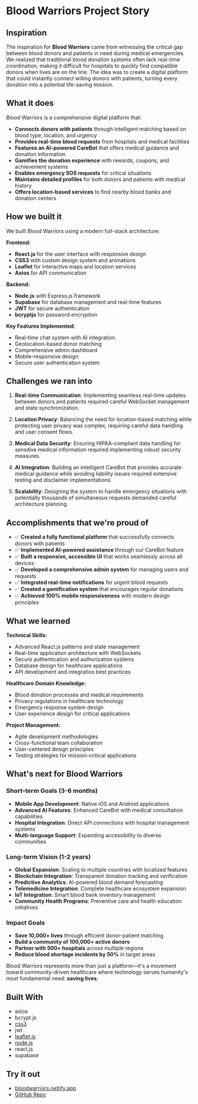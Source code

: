 


# Blood Warriors Project Story

## Inspiration

The inspiration for  **Blood Warriors**  came from witnessing the critical gap between blood donors and patients in need during medical emergencies. We realized that traditional blood donation systems often lack real-time coordination, making it difficult for hospitals to quickly find compatible donors when lives are on the line. The idea was to create a digital platform that could instantly connect willing donors with patients, turning every donation into a potential life-saving mission.

## What it does

Blood Warriors is a comprehensive digital platform that:

-   **Connects donors with patients**  through intelligent matching based on blood type, location, and urgency
-   **Provides real-time blood requests**  from hospitals and medical facilities
-   **Features an AI-powered CareBot**  that offers medical guidance and donation information
-   **Gamifies the donation experience**  with rewards, coupons, and achievement systems
-   **Enables emergency SOS requests**  for critical situations
-   **Maintains detailed profiles**  for both donors and patients with medical history
-   **Offers location-based services**  to find nearby blood banks and donation centers

## How we built it

We built Blood Warriors using a modern full-stack architecture:

**Frontend:**

-   **React.js**  for the user interface with responsive design
-   **CSS3**  with custom design system and animations
-   **Leaflet**  for interactive maps and location services
-   **Axios**  for API communication

**Backend:**

-   **Node.js**  with Express.js framework
-   **Supabase**  for database management and real-time features
-   **JWT**  for secure authentication
-   **bcryptjs**  for password encryption

**Key Features Implemented:**

-   Real-time chat system with AI integration
-   Geolocation-based donor matching
-   Comprehensive admin dashboard
-   Mobile-responsive design
-   Secure user authentication system

## Challenges we ran into

1.  **Real-time Communication**: Implementing seamless real-time updates between donors and patients required careful WebSocket management and state synchronization.
    
2.  **Location Privacy**: Balancing the need for location-based matching while protecting user privacy was complex, requiring careful data handling and user consent flows.
    
3.  **Medical Data Security**: Ensuring HIPAA-compliant data handling for sensitive medical information required implementing robust security measures.
    
4.  **AI Integration**: Building an intelligent CareBot that provides accurate medical guidance while avoiding liability issues required extensive testing and disclaimer implementations.
    
5.  **Scalability**: Designing the system to handle emergency situations with potentially thousands of simultaneous requests demanded careful architecture planning.
    

## Accomplishments that we're proud of

-   ✅  **Created a fully functional platform**  that successfully connects donors with patients
-   ✅  **Implemented AI-powered assistance**  through our CareBot feature
-   ✅  **Built a responsive, accessible UI**  that works seamlessly across all devices
-   ✅  **Developed a comprehensive admin system**  for managing users and requests
-   ✅  **Integrated real-time notifications**  for urgent blood requests
-   ✅  **Created a gamification system**  that encourages regular donations
-   ✅  **Achieved 100% mobile responsiveness**  with modern design principles

## What we learned

**Technical Skills:**

-   Advanced React.js patterns and state management
-   Real-time application architecture with WebSockets
-   Secure authentication and authorization systems
-   Database design for healthcare applications
-   API development and integration best practices

**Healthcare Domain Knowledge:**

-   Blood donation processes and medical requirements
-   Privacy regulations in healthcare technology
-   Emergency response system design
-   User experience design for critical applications

**Project Management:**

-   Agile development methodologies
-   Cross-functional team collaboration
-   User-centered design principles
-   Testing strategies for mission-critical applications

## What's next for Blood Warriors

### Short-term Goals (3-6 months)

-   **Mobile App Development**: Native iOS and Android applications
-   **Advanced AI Features**: Enhanced CareBot with medical consultation capabilities
-   **Hospital Integration**: Direct API connections with hospital management systems
-   **Multi-language Support**: Expanding accessibility to diverse communities

### Long-term Vision (1-2 years)

-   **Global Expansion**: Scaling to multiple countries with localized features
-   **Blockchain Integration**: Transparent donation tracking and verification
-   **Predictive Analytics**: AI-powered blood demand forecasting
-   **Telemedicine Integration**: Complete healthcare ecosystem expansion
-   **IoT Integration**: Smart blood bank inventory management
-   **Community Health Programs**: Preventive care and health education initiatives

### Impact Goals

-   **Save 10,000+ lives**  through efficient donor-patient matching
-   **Build a community of 100,000+ active donors**
-   **Partner with 500+ hospitals**  across multiple regions
-   **Reduce blood shortage incidents by 50%**  in target areas

Blood Warriors represents more than just a platform—it's a movement toward community-driven healthcare where technology serves humanity's most fundamental need:  **saving lives**.

## Built With

-   axios
-   bcrypt.js
-   [css3](https://devpost.com/software/built-with/css3)
-   jwt
-   [leaflet.js](https://devpost.com/software/built-with/leaflet-js)
-   [node.js](https://devpost.com/software/built-with/node-js)
-   react.js
-   supabase

## Try it out

-   [bloodwarriors.netlify.app](http://bloodwarriors.netlify.app/ "http://bloodwarriors.netlify.app")
-   [GitHub Repo](https://github.com/prats-2311/blood_warriors.git "https://github.com/prats-2311/blood_warriors.git")